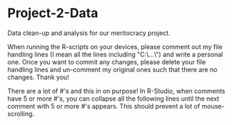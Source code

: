 # Project-2-Data
Data clean-up and analysis for our meritocracy project.

When running the R-scripts on your devices, please comment out my file handling
lines (I mean all the lines including "C:\\...\\") and write a personal one.
Once you want to commit any changes, please delete your file handling lines and
un-comment my original ones such that there are no changes. Thank you!

There are a lot of #'s and this in on purpose! In R-Studio, when comments have
5 or more #'s, you can collapse all the following lines until the next comment
with 5 or more #'s appears. This should prevent a lot of mouse-scrolling.
